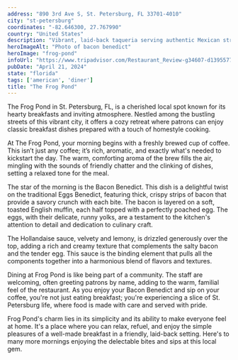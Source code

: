 ```yaml
---
address: "890 3rd Ave S, St. Petersburg, FL 33701-4010"
city: "st-petersburg"
coordinates: "-82.646300, 27.767990"
country: "United States"
description: "Vibrant, laid-back taqueria serving authentic Mexican street food"
heroImageAlt: "Photo of bacon benedict"
heroImage: "frog-pond"
infoUrl: "https://www.tripadvisor.com/Restaurant_Review-g34607-d13955771-Reviews-The_Frog_Pond_Downtown_St_Petersburg-St_Petersburg_Florida.html"
pubDate: "April 21, 2024"
state: "florida"
tags: ['american', 'diner']
title: "The Frog Pond"
---
```


The Frog Pond in St. Petersburg, FL, is a cherished local spot known for its hearty breakfasts and inviting atmosphere. Nestled among the bustling streets of this vibrant city, it offers a cozy retreat where patrons can enjoy classic breakfast dishes prepared with a touch of homestyle cooking.

At The Frog Pond, your morning begins with a freshly brewed cup of coffee. This isn’t just any coffee; it’s rich, aromatic, and exactly what's needed to kickstart the day. The warm, comforting aroma of the brew fills the air, mingling with the sounds of friendly chatter and the clinking of dishes, setting a relaxed tone for the meal.

The star of the morning is the Bacon Benedict. This dish is a delightful twist on the traditional Eggs Benedict, featuring thick, crispy strips of bacon that provide a savory crunch with each bite. The bacon is layered on a soft, toasted English muffin, each half topped with a perfectly poached egg. The eggs, with their delicate, runny yolks, are a testament to the kitchen's attention to detail and dedication to culinary craft.

The Hollandaise sauce, velvety and lemony, is drizzled generously over the top, adding a rich and creamy texture that complements the salty bacon and the tender egg. This sauce is the binding element that pulls all the components together into a harmonious blend of flavors and textures.

Dining at Frog Pond is like being part of a community. The staff are welcoming, often greeting patrons by name, adding to the warm, familial feel of the restaurant. As you enjoy your Bacon Benedict and sip on your coffee, you're not just eating breakfast; you're experiencing a slice of St. Petersburg life, where food is made with care and served with pride.

Frog Pond's charm lies in its simplicity and its ability to make everyone feel at home. It's a place where you can relax, refuel, and enjoy the simple pleasures of a well-made breakfast in a friendly, laid-back setting. Here's to many more mornings enjoying the delectable bites and sips at this local gem.
